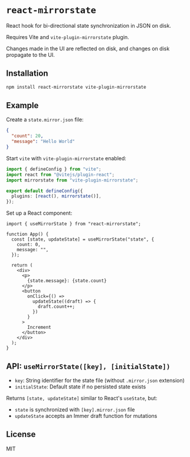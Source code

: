 # `react-mirrorstate`

React hook for bi-directional state synchronization in JSON on disk.

Requires Vite and `vite-plugin-mirrorstate` plugin.

Changes made in the UI are reflected on disk, and changes on disk propagate to the UI.

## Installation

```bash
npm install react-mirrorstate vite-plugin-mirrorstate
```

## Example

Create a `state.mirror.json` file:

```json
{
  "count": 20,
  "message": "Hello World"
}
```

Start `vite` with `vite-plugin-mirrorstate` enabled:

```typescript
import { defineConfig } from "vite";
import react from "@vitejs/plugin-react";
import mirrorstate from "vite-plugin-mirrorstate";

export default defineConfig({
  plugins: [react(), mirrorstate()],
});
```

Set up a React component:

```tsx
import { useMirrorState } from "react-mirrorstate";

function App() {
  const [state, updateState] = useMirrorState("state", {
    count: 0,
    message: "",
  });

  return (
    <div>
      <p>
        {state.message}: {state.count}
      </p>
      <button
        onClick={() =>
          updateState((draft) => {
            draft.count++;
          })
        }
      >
        Increment
      </button>
    </div>
  );
}
```

## API: `useMirrorState([key], [initialState])`

- `key`: String identifier for the state file (without `.mirror.json` extension)
- `initialState`: Default state if no persisted state exists

Returns `[state, updateState]` similar to React's `useState`, but:

- `state` is synchronized with `[key].mirror.json` file
- `updateState` accepts an Immer draft function for mutations

## License

MIT

